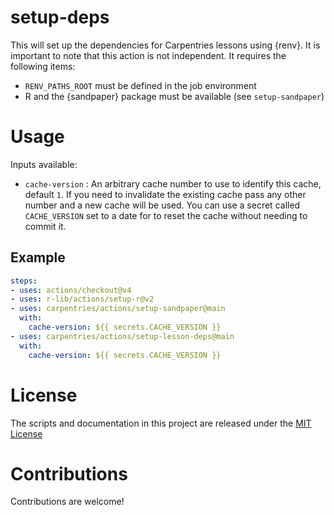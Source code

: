 # setup-deps

This will set up the dependencies for Carpentries lessons using {renv}. 
It is important to note that this action is not independent.
It requires the following items:

 - `RENV_PATHS_ROOT` must be defined in the job environment
 - R and the {sandpaper} package must be available (see `setup-sandpaper`)

# Usage

Inputs available:

- `cache-version` : An arbitrary cache number to use to identify this cache, default `1`. If you need to invalidate the existing cache pass any other number and a new cache will be used. You can use a secret called `CACHE_VERSION` set to a date for to reset the cache without needing to commit it.

## Example

```yaml
steps:
- uses: actions/checkout@v4
- uses: r-lib/actions/setup-r@v2
- uses: carpentries/actions/setup-sandpaper@main
  with:
    cache-version: ${{ secrets.CACHE_VERSION }}
- uses: carpentries/actions/setup-lesson-deps@main
  with:
    cache-version: ${{ secrets.CACHE_VERSION }}
```

# License

The scripts and documentation in this project are released under the [MIT License](LICENSE)

# Contributions

Contributions are welcome!
